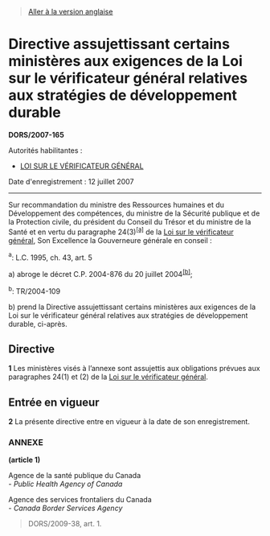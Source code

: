 > [Aller à la version anglaise](/en/Regulations/Statutory%20Orders%20and%20Regulations/2007/165.md)

# Directive assujettissant certains ministères aux exigences de la Loi sur le vérificateur général relatives aux stratégies de développement durable

**DORS/2007-165**

Autorités habilitantes : 
- [LOI SUR LE VÉRIFICATEUR GÉNÉRAL](/fr/Lois/Lois%20révisées%20du%20Canada/A/A-17.md)

Date d'enregistrement : 12 juillet 2007

----------

Sur recommandation du ministre des Ressources humaines et du Développement des compétences, du ministre de la Sécurité publique et de la Protection civile, du président du Conseil du Trésor et du ministre de la Santé et en vertu du paragraphe 24(3)<sup><a href='#nbp_606395abrogeF_hq_2349'>[a]</a></sup> de la [Loi sur le vérificateur général](/fr/Lois/Lois%20révisées%20du%20Canada/A/A-17.md), Son Excellence la Gouverneure générale en conseil :

<a name='nbp_606395abrogeF_hq_2349'><sup>a</sup></a>: L.C. 1995, ch. 43, art. 5<br />

a) abroge le décret C.P. 2004-876 du 20 juillet 2004<sup><a href='#nbp_606395abrogeF_hq_2350'>[b]</a></sup>;

<a name='nbp_606395abrogeF_hq_2350'><sup>b</sup></a>: TR/2004-109<br />



b) prend la Directive assujettissant certains ministères aux exigences de la Loi sur le vérificateur général relatives aux stratégies de développement durable, ci-après.






## Directive


**1** Les ministères visés à l’annexe sont assujettis aux obligations prévues aux paragraphes 24(1) et (2) de la [Loi sur le vérificateur général](/fr/Lois/Lois%20révisées%20du%20Canada/A/A-17.md).




## Entrée en vigueur


**2** La présente directive entre en vigueur à la date de son enregistrement.




### **ANNEXE** 
**(article 1)**

Agence de la santé publique du Canada<br />- <i>Public Health Agency of Canada</i>

Agence des services frontaliers du Canada<br />- <i>Canada Border Services Agency</i>
> DORS/2009-38, art. 1.


